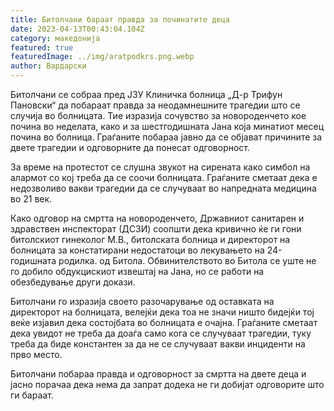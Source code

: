 ```yaml
---
title: Битолчани бараат правда за починатите деца
date: 2023-04-13T00:43:04.104Z
category: македонија
featured: true
featuredImage: ../img/aratpodkrs.png.webp
author: Вардарски
---
```


Битолчани се собраа пред ЈЗУ Клиничка болница „Д-р Трифун Пановски“ да побараат правда за неодамнешните трагедии што се случија во болницата. Тие изразија сочувство за новороденчето кое почина во неделата, како и за шестгодишната Јана која минатиот месец почина во болница. Граѓаните побараа јавно да се објават причините за двете трагедии и одговорните да понесат одговорност.

За време на протестот се слушна звукот на сирената како симбол на алармот со кој треба да се соочи болницата. Граѓаните сметаат дека е недозволиво вакви трагедии да се случуваат во напредната медицина во 21 век.

Како одговор на смртта на новороденчето, Државниот санитарен и здравствен инспекторат (ДСЗИ) соопшти дека кривично ќе ги гони битолскиот гинеколог М.В., битолската болница и директорот на болницата за констатирани недостатоци во лекувањето на 24-годишната родилка. од Битола. Обвинителството во Битола се уште не го добило обдукцискиот извештај на Јана, но се работи на обезбедување други докази.

Битолчани го изразија своето разочарување од оставката на директорот на болницата, велејќи дека тоа не значи ништо бидејќи тој веќе изјавил дека состојбата во болницата е очајна. Граѓаните сметаат дека увидот не треба да доаѓа само кога се случуваат трагедии, туку треба да биде константен за да не се случуваат вакви инциденти на прво место.

Битолчани побараа правда и одговорност за смртта на двете деца и јасно порачаа дека нема да запрат додека не ги добијат одговорите што ги бараат.
